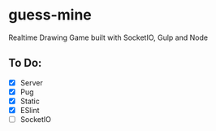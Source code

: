 # guess-mine

Realtime Drawing Game built with SocketIO, Gulp and Node

## To Do:

- [x] Server
- [x] Pug
- [x] Static
- [x] ESlint
- [ ] SocketIO
